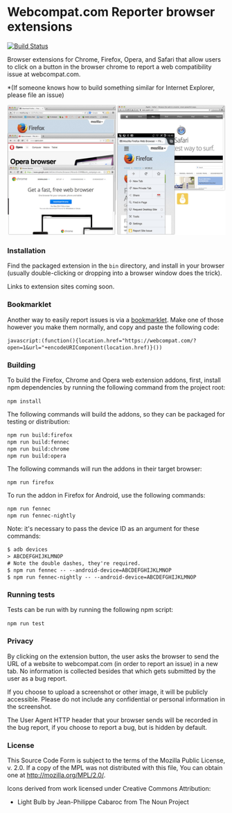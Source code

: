 # Webcompat.com Reporter browser extensions

[![Build Status](https://travis-ci.org/webcompat/webcompat-reporter-extensions.svg?branch=master)](https://travis-ci.org/webcompat/webcompat-reporter-extensions)

Browser extensions for Chrome, Firefox, Opera, and Safari that allow users to click on a button in the browser chrome to report a web compatibility issue at webcompat.com.

*(If someone knows how to build something similar for Internet Explorer, please file an issue)

![Screenshots of browsers with installed extension](screenshots.jpg)

### Installation

Find the packaged extension in the `bin` directory, and install in your browser (usually double-clicking or dropping into a browser window does the trick).

Links to extension sites coming soon.

### Bookmarklet

Another way to easily report issues is via a [bookmarklet](http://en.wikipedia.org/wiki/Bookmarklet). Make one of those however you make them normally, and copy and paste the following code:

```
javascript:(function(){location.href="https://webcompat.com/?open=1&url="+encodeURIComponent(location.href)}())
```

### Building

To build the Firefox, Chrome and Opera web extension addons, first, install npm dependencies by running the following command from the project root:

`npm install`

The following commands will build the addons, so they can be packaged for testing or distribution:

```
npm run build:firefox
npm run build:fennec
npm run build:chrome
npm run build:opera
```

The following commands will run the addons in their target browser:

```
npm run firefox
```

To run the addon in Firefox for Android, use the following commands:

```
npm run fennec
npm run fennec-nightly
```

Note: it's necessary to pass the device ID as an argument for these commands:

```
$ adb devices
> ABCDEFGHIJKLMNOP
# Note the double dashes, they're required.
$ npm run fennec -- --android-device=ABCDEFGHIJKLMNOP
$ npm run fennec-nightly -- --android-device=ABCDEFGHIJKLMNOP
````

### Running tests

Tests can be run with by running the following npm script:

`npm run test`

### Privacy

By clicking on the extension button, the user asks the browser to send the URL of a website to webcompat.com (in order to report an issue) in a new tab. No information is collected besides that which gets submitted by the user as a bug report.

If you choose to upload a screenshot or other image, it will be publicly accessible. Please do not include any confidential or personal information in the screenshot.

The User Agent HTTP header that your browser sends will be recorded in the bug report, if you choose to report a bug, but is hidden by default.


### License

This Source Code Form is subject to the terms of the Mozilla Public
License, v. 2.0. If a copy of the MPL was not distributed with this
file, You can obtain one at http://mozilla.org/MPL/2.0/.

Icons derived from work licensed under Creative Commons Attribution:

* Light Bulb by Jean-Philippe Cabaroc from The Noun Project
